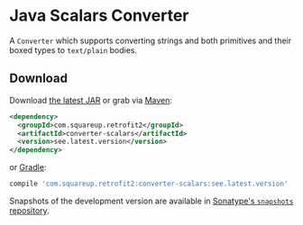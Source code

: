 Java Scalars Converter
======================

A `Converter` which supports converting strings and both primitives and their boxed types to
`text/plain` bodies.

Download
--------

Download [the latest JAR][1] or grab via [Maven][2]:
```xml
<dependency>
  <groupId>com.squareup.retrofit2</groupId>
  <artifactId>converter-scalars</artifactId>
  <version>see.latest.version</version>
</dependency>
```
or [Gradle][2]:
```groovy
compile 'com.squareup.retrofit2:converter-scalars:see.latest.version'
```

Snapshots of the development version are available in [Sonatype's `snapshots` repository][snap].

 [1]: https://search.maven.org/remote_content?g=com.squareup.retrofit2&a=converter-scalars&v=LATEST
 [2]: https://mvnrepository.com/artifact/com.squareup.retrofit2/converter-scalars
 [snap]: https://oss.sonatype.org/content/repositories/snapshots/
